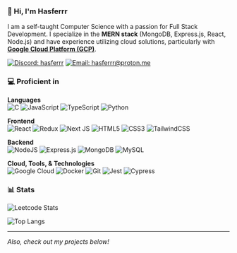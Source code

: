 ### 👋 Hi, I'm Hasferrr

I am a self-taught Computer Science with a passion for Full Stack Development. I specialize in the **MERN stack** (MongoDB, Express.js, React, Node.js) and have experience utilizing cloud solutions, particularly with **[Google Cloud Platform (GCP)](https://www.credly.com/badges/f575d9ae-96f8-471b-854d-46fb76e2457b)**.

<!-- [![LinkedIn](https://img.shields.io/badge/LinkedIn-%230077B5.svg?logo=linkedin&logoColor=white)](https://linkedin.com/in/hasbiferdy) -->
[![Discord: hasferrr](https://img.shields.io/badge/hasferrr-%237289DA.svg?logo=discord&logoColor=white)](https://discord.com/users/500610677384151051)
[![Email: hasferrr@proton.me](https://img.shields.io/badge/hasferrr@proton.me-%23D14836.svg?logo=gmail&logoColor=white)](mailto:hasferrr@proton.me)

### 💻 Proficient in

**Languages** </br>
![C](https://img.shields.io/badge/c-%2300599C.svg?style=for-the-badge&logo=c&logoColor=white)
![JavaScript](https://img.shields.io/badge/javascript-%23323330.svg?style=for-the-badge&logo=javascript&logoColor=%23F7DF1E)
![TypeScript](https://img.shields.io/badge/typescript-%23007ACC.svg?style=for-the-badge&logo=typescript&logoColor=white)
![Python](https://img.shields.io/badge/python-3670A0?style=for-the-badge&logo=python&logoColor=ffdd54)

**Frontend** </br>
![React](https://img.shields.io/badge/react-%2320232a.svg?style=for-the-badge&logo=react&logoColor=%2361DAFB)
![Redux](https://img.shields.io/badge/redux-%23593d88.svg?style=for-the-badge&logo=redux&logoColor=white)
![Next JS](https://img.shields.io/badge/Next-black?style=for-the-badge&logo=next.js&logoColor=white)
![HTML5](https://img.shields.io/badge/html5-%23E34F26.svg?style=for-the-badge&logo=html5&logoColor=white)
![CSS3](https://img.shields.io/badge/css3-%231572B6.svg?style=for-the-badge&logo=css3&logoColor=white)
![TailwindCSS](https://img.shields.io/badge/tailwindcss-%2338B2AC.svg?style=for-the-badge&logo=tailwind-css&logoColor=white)

**Backend** </br>
![NodeJS](https://img.shields.io/badge/node.js-6DA55F?style=for-the-badge&logo=node.js&logoColor=white)
![Express.js](https://img.shields.io/badge/express.js-%23404d59.svg?style=for-the-badge&logo=express&logoColor=%2361DAFB)
![MongoDB](https://img.shields.io/badge/MongoDB-%234ea94b.svg?style=for-the-badge&logo=mongodb&logoColor=white)
![MySQL](https://img.shields.io/badge/mysql-4479A1.svg?style=for-the-badge&logo=mysql&logoColor=white)

**Cloud, Tools, & Technologies** </br>
![Google Cloud](https://img.shields.io/badge/GoogleCloud-%234285F4.svg?style=for-the-badge&logo=google-cloud&logoColor=white)
![Docker](https://img.shields.io/badge/docker-%230db7ed.svg?style=for-the-badge&logo=docker&logoColor=white)
![Git](https://img.shields.io/badge/git-%23F05033.svg?style=for-the-badge&logo=git&logoColor=white)
![Jest](https://img.shields.io/badge/jest-%23C21325.svg?style=for-the-badge&logo=jest&logoColor=white)
![Cypress](https://img.shields.io/badge/-cypress-%23E5E5E5?style=for-the-badge&logo=cypress&logoColor=058a5e)

<!-- - **Languages:** C, TypeScript, JavaScript, Python
- **Frontend:** React, Redux, Next.js, HTML5, CSS3, TailwindCSS
- **Backend:** Node.js, Express.js, MongoDB, MySQL
- **Cloud:** Google Cloud Platform (GCP)
- **Tools & Technologies:** Git, Docker, Jest, Cypress
- **Other:** Agile methodologies, Test-Driven Development (TDD), Continuous Integration -->

<!-- ### Projects

Here are a few projects I've worked on:

1. **Project Name**

  - Description: Brief description of the project, what it does, and any notable features.
  - Technologies: List of technologies used.
  - GitHub Link: [Repository Link](https://github.com/hasferrr/project-repo)

2. **Project Name**

  - Description: Brief description of the project, what it does, and any notable features.
  - Technologies: List of technologies used.
  - GitHub Link: [Repository Link](https://github.com/hasferrr/project-repo) -->

<!-- ### 🌐 Get in Touch

- **LinkedIn:** [Your LinkedIn](https://www.linkedin.com/in/your-profile)
- **Twitter:** [Your Twitter](https://twitter.com/your-handle)
- **Email:** your.email@example.com -->

### 📊 Stats

![Leetcode Stats](https://leetcard.jacoblin.cool/hasferrr?ext=contest)

![Top Langs](https://github-readme-stats.vercel.app/api/top-langs/?username=hasferrr&layout=compact&theme=radical&hide=racket,html,css)

---

_Also, check out my projects below!_
